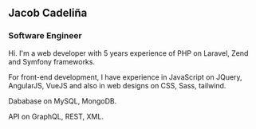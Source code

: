 ## Jacob Cadeliña

### Software Engineer 

Hi. I'm a web developer with 5 years experience of PHP on Laravel, Zend and Symfony frameworks.

For front-end development, I have experience in JavaScript on JQuery, AngularJS, VueJS and also in web designs on CSS, Sass, tailwind.

Dababase on MySQL, MongoDB.

API on GraphQL, REST, XML. 

